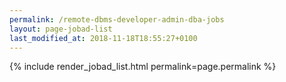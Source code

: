 ```yaml
---
permalink: /remote-dbms-developer-admin-dba-jobs
layout: page-jobad-list
last_modified_at: 2018-11-18T18:55:27+0100
---
```

{% include render_jobad_list.html permalink=page.permalink %}
